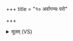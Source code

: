 +++
title = "१० अर्वागन्यः परो"

+++
<details><summary>मूलम् (VS)</summary>

अ॒र्वाग॒न्यः प॒रो अ॒न्यो दि॒वस्पृ॒ष्ठाद्गुहा॑ नि॒धी निहि॑तौ॒ ब्राह्म॑णस्य।  
तौ र॑क्षति॒ तप॑सा ब्रह्मचा॒री तत्केव॑लं कृणुते॒ ब्रह्म॑ वि॒द्वान् ॥
</details>
